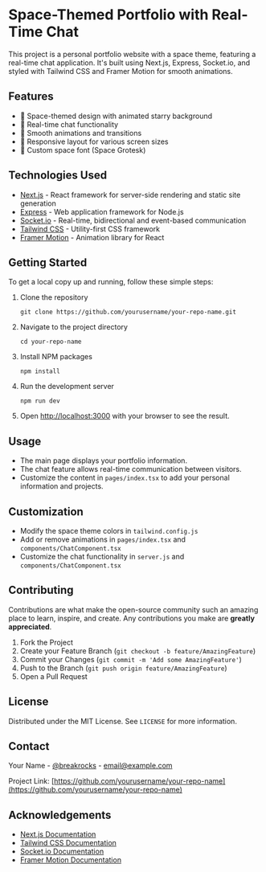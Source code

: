 # Space-Themed Portfolio with Real-Time Chat

This project is a personal portfolio website with a space theme, featuring a real-time chat application. It's built using Next.js, Express, Socket.io, and styled with Tailwind CSS and Framer Motion for smooth animations.

## Features

- 🌌 Space-themed design with animated starry background
- 💬 Real-time chat functionality
- 🚀 Smooth animations and transitions
- 📱 Responsive layout for various screen sizes
- 🎨 Custom space font (Space Grotesk)

## Technologies Used

- [Next.js](https://nextjs.org/) - React framework for server-side rendering and static site generation
- [Express](https://expressjs.com/) - Web application framework for Node.js
- [Socket.io](https://socket.io/) - Real-time, bidirectional and event-based communication
- [Tailwind CSS](https://tailwindcss.com/) - Utility-first CSS framework
- [Framer Motion](https://www.framer.com/motion/) - Animation library for React

## Getting Started

To get a local copy up and running, follow these simple steps:

1. Clone the repository
   ```
   git clone https://github.com/yourusername/your-repo-name.git
   ```

2. Navigate to the project directory
   ```
   cd your-repo-name
   ```

3. Install NPM packages
   ```
   npm install
   ```

4. Run the development server
   ```
   npm run dev
   ```

5. Open [http://localhost:3000](http://localhost:3000) with your browser to see the result.

## Usage

- The main page displays your portfolio information.
- The chat feature allows real-time communication between visitors.
- Customize the content in `pages/index.tsx` to add your personal information and projects.

## Customization

- Modify the space theme colors in `tailwind.config.js`
- Add or remove animations in `pages/index.tsx` and `components/ChatComponent.tsx`
- Customize the chat functionality in `server.js` and `components/ChatComponent.tsx`

## Contributing

Contributions are what make the open-source community such an amazing place to learn, inspire, and create. Any contributions you make are **greatly appreciated**.

1. Fork the Project
2. Create your Feature Branch (`git checkout -b feature/AmazingFeature`)
3. Commit your Changes (`git commit -m 'Add some AmazingFeature'`)
4. Push to the Branch (`git push origin feature/AmazingFeature`)
5. Open a Pull Request

## License

Distributed under the MIT License. See `LICENSE` for more information.

## Contact

Your Name - [@breakrocks](https://twitter.com/breakrocks) - email@example.com

Project Link: [https://github.com/yourusername/your-repo-name](https://github.com/yourusername/your-repo-name)

## Acknowledgements

- [Next.js Documentation](https://nextjs.org/docs)
- [Tailwind CSS Documentation](https://tailwindcss.com/docs)
- [Socket.io Documentation](https://socket.io/docs/v4)
- [Framer Motion Documentation](https://www.framer.com/motion/)
